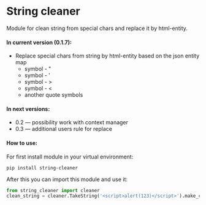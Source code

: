 # String cleaner
Module for clean string from special chars and replace it by html-entity.

#### In current version (0.1.7):
* Replace special chars from string by html-entity based on the json entity map
    * symbol - "
    * symbol - '
    * symbol - >
    * symbol - <
    * another quote symbols

#### In next versions:
* 0.2 — possibility work with context manager
* 0.3 — additional users rule for replace

#### How to use:
For first install module in your virtual environment:
```commandline
pip install string-cleaner
```
After this you can import this module and use it:
```python
from string_cleaner import cleaner
clean_string = cleaner.TakeString('<script>alert(123)</script>').make_clean_string()
```
